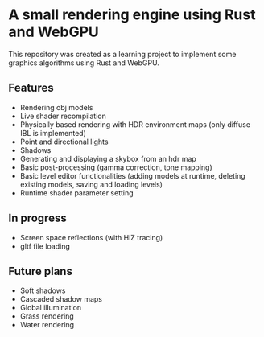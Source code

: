 # A small rendering engine using Rust and WebGPU

This repository was created as a learning project to implement some graphics algorithms using Rust and WebGPU.

## Features

- Rendering obj models
- Live shader recompilation
- Physically based rendering with HDR environment maps (only diffuse IBL is implemented)
- Point and directional lights
- Shadows
- Generating and displaying a skybox from an hdr map
- Basic post-processing (gamma correction, tone mapping)
- Basic level editor functionalities (adding models at runtime, deleting existing models, saving and loading levels)
- Runtime shader parameter setting

## In progress
- Screen space reflections (with HiZ tracing)
- gltf file loading

## Future plans

- Soft shadows
- Cascaded shadow maps
- Global illumination
- Grass rendering
- Water rendering
